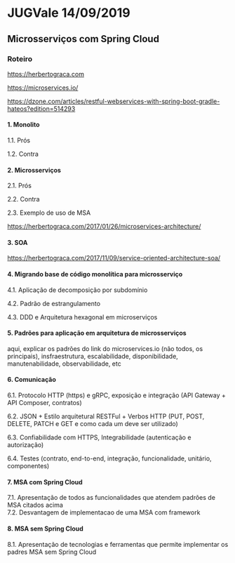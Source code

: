 # JUGVale 14/09/2019

## Microsserviços com Spring Cloud

### Roteiro
https://herbertograca.com

https://microservices.io/

https://dzone.com/articles/restful-webservices-with-spring-boot-gradle-hateos?edition=514293

#### 1. Monolito

  1.1. Prós
  
  1.2. Contra

#### 2. Microsserviços

  2.1. Prós
  
  2.2. Contra
  
  2.3. Exemplo de uso de MSA
  
  https://herbertograca.com/2017/01/26/microservices-architecture/

#### 3. SOA

https://herbertograca.com/2017/11/09/service-oriented-architecture-soa/

#### 4. Migrando base de código monolítica para microsserviço

  4.1. Aplicação de decomposição por subdomínio
  
  4.2. Padrão de estrangulamento
  
  4.3. DDD e Arquitetura hexagonal em microserviços

#### 5. Padrões para aplicação em arquitetura de microsserviços

aqui, explicar os padrões do link do microservices.io (não todos, os principais), insfraestrutura, escalabilidade, disponibilidade, manutenabilidade, observabilidade, etc

#### 6. Comunicação
  
  6.1. Protocolo HTTP (https) e gRPC, exposição e integração (API Gateway + API Composer, contratos)
  
  6.2. JSON + Estilo arquitetural RESTFul + Verbos HTTP (PUT, POST, DELETE, PATCH e GET e como cada um deve ser utilizado)
  
  6.3. Confiabilidade com HTTPS, Integrabilidade (autenticação e autorização)
  
  6.4. Testes (contrato, end-to-end, integração, funcionalidade, unitário, componentes)
  
#### 7. MSA com Spring Cloud

  7.1. Apresentação de todos as funcionalidades que atendem padrões de MSA citados acima  
  7.2. Desvantagem de implementacao de uma MSA com framework
  
#### 8. MSA sem Spring Cloud

  8.1. Apresentação de tecnologias e ferramentas que permite implementar os padres MSA sem Spring Cloud
